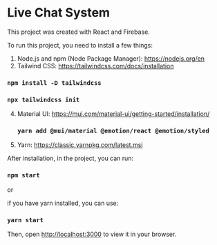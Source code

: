 # Live Chat System

This project was created with React and Firebase. 

To run this project, you need to install a few things:
1. Node.js and npm (Node Package Manager): https://nodejs.org/en
3. Tailwind CSS: https://tailwindcss.com/docs/installation
  ### `npm install -D tailwindcss`
  ### `npx tailwindcss init`
4. Material UI: https://mui.com/material-ui/getting-started/installation/
   ### `yarn add @mui/material @emotion/react @emotion/styled`
6. Yarn: https://classic.yarnpkg.com/latest.msi

After installation, in the project, you can run:

### `npm start`

or

if you have yarn installed, you can use:

### `yarn start`

Then, open [http://localhost:3000](http://localhost:3000) to view it in your browser.

